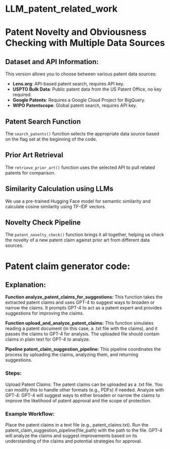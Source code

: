 # LLM_patent_related_work


# Patent Novelty and Obviousness Checking with Multiple Data Sources

## Dataset and API Information:
This version allows you to choose between various patent data sources:
- **Lens.org**: API-based patent search, requires API key.
- **USPTO Bulk Data**: Public patent data from the US Patent Office, no key required.
- **Google Patents**: Requires a Google Cloud Project for BigQuery.
- **WIPO Patentscope**: Global patent search, requires API key.

## Patent Search Function
The `search_patents()` function selects the appropriate data source based on the flag set at the beginning of the code.

## Prior Art Retrieval
The `retrieve_prior_art()` function uses the selected API to pull related patents for comparison.

## Similarity Calculation using LLMs
We use a pre-trained Hugging Face model for semantic similarity and calculate cosine similarity using TF-IDF vectors.

## Novelty Check Pipeline
The `patent_novelty_check()` function brings it all together, helping us check the novelty of a new patent claim against prior art from different data sources.


# Patent claim generator code:

## Explanation:

**Function analyze_patent_claims_for_suggestions:** 
This function takes the extracted patent claims and uses GPT-4 to suggest ways to broaden or narrow the claims.
It prompts GPT-4 to act as a patent expert and provides suggestions for improving the claims.

**Function upload_and_analyze_patent_claims:**
This function simulates reading a patent document (in this case, a .txt file with the claims), and it passes the claims to GPT-4 for analysis.
The uploaded file should contain claims in plain text for GPT-4 to analyze.

**Pipeline patent_claim_suggestion_pipeline:**
This pipeline coordinates the process by uploading the claims, analyzing them, and returning suggestions.

### Steps:
Upload Patent Claims: The patent claims can be uploaded as a .txt file. You can modify this to handle other formats (e.g., PDFs) if needed.
Analyze with GPT-4: GPT-4 will suggest ways to either broaden or narrow the claims to improve the likelihood of patent approval and the scope of protection.

### Example Workflow:
Place the patent claims in a text file (e.g., patent_claims.txt).
Run the patent_claim_suggestion_pipeline(file_path) with the path to the file.
GPT-4 will analyze the claims and suggest improvements based on its understanding of the claims and potential strategies for approval.
